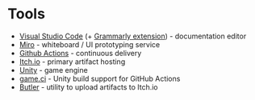 # Tools

- [Visual Studio Code](https://code.visualstudio.com) (+ [Grammarly extension](https://marketplace.visualstudio.com/items?itemName=znck.grammarly)) - documentation editor
- [Miro](https://miro.com) - whiteboard / UI prototyping service
- [Github Actions](https://docs.github.com/en/actions) - continuous delivery
- [Itch.io](https://itch.io) - primary artifact hosting
- [Unity](https://unity.com) - game engine
- [game.ci](https://game.ci/) - Unity build support for GitHub Actions 
- [Butler](https://itch.io/docs/butler) - utility to upload artifacts to Itch.io